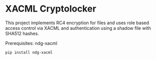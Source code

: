 # XACML Cryptolocker
This project implements RC4 encryption for files and uses role based access control via XACML and authentication using a shadow file with SHA512 hashes. 

Prerequisites: ndg-xacml
```
pip install ndg-xacml
```
